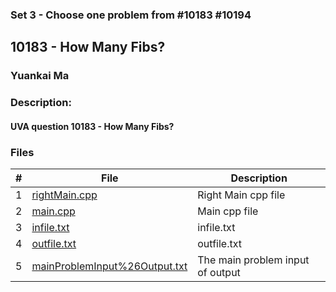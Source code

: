 ### Set 3 - Choose one problem from #10183 #10194
## 10183 - How Many Fibs?
### Yuankai Ma
### Description:
#### UVA question 10183 - How Many Fibs?

### Files

|   #   | File            | Description                                        |
| :---: | --------------- | -------------------------------------------------- |
|   1   | <a href="https://github.com/Kyrie-Ma/4883-Programming_Techniques-Ma/blob/master/Assignment/PSet1(10183)/rightMain.cpp" > rightMain.cpp      | Right Main cpp file      |
|   2   | <a href="https://github.com/Kyrie-Ma/4883-Programming_Techniques-Ma/blob/master/Assignment/PSet1(10183)/main.cpp" > main.cpp         | Main cpp file      |
|   3   | <a href="https://github.com/Kyrie-Ma/4883-Programming_Techniques-Ma/blob/master/Assignment/PSet1(10183)/infile.txt" > infile.txt         | infile.txt      |
|   4   | <a href="https://github.com/Kyrie-Ma/4883-Programming_Techniques-Ma/blob/master/Assignment/PSet1(10183)/outfile.txt" > outfile.txt         | outfile.txt      |
|   5   | <a href="https://github.com/Kyrie-Ma/4883-Programming_Techniques-Ma/blob/master/Assignment/PSet1(10183)/mainProblemInput%26Output.txt" > mainProblemInput%26Output.txt         | The main problem input of output      |
